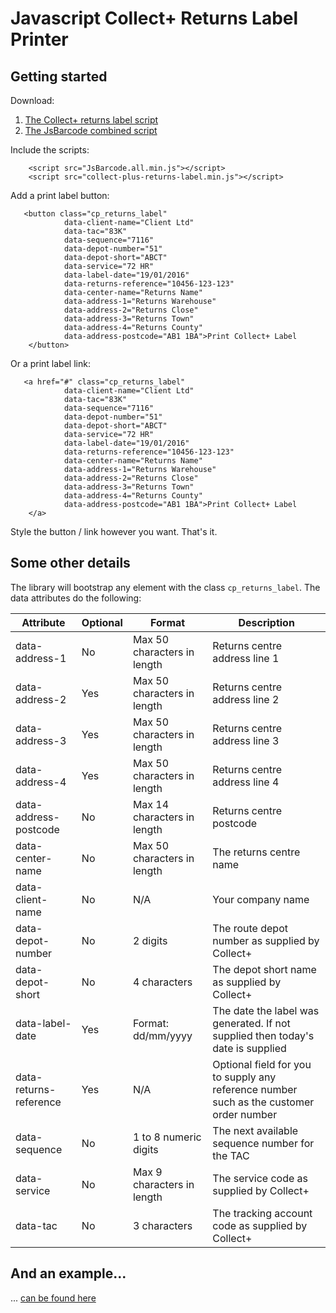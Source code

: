 # Javascript Collect+ Returns Label Printer
 
## Getting started

Download:
 
1. [The Collect+ returns label script](https://raw.githubusercontent.com/nine-lives/collect-plus-return-labels-js/master/collect-plus-returns-label.min.js) 
1. [The JsBarcode combined script](https://github.com/lindell/JsBarcode/releases/download/1.6.1/JsBarcode.all.min.js)

Include the scripts:

```
    <script src="JsBarcode.all.min.js"></script>
    <script src="collect-plus-returns-label.min.js"></script>
```
Add a print label button:

```
   <button class="cp_returns_label"
            data-client-name="Client Ltd"
            data-tac="83K"
            data-sequence="7116"
            data-depot-number="51"
            data-depot-short="ABCT"
            data-service="72 HR"
            data-label-date="19/01/2016"
            data-returns-reference="10456-123-123"
            data-center-name="Returns Name"
            data-address-1="Returns Warehouse"
            data-address-2="Returns Close"
            data-address-3="Returns Town"
            data-address-4="Returns County"
            data-address-postcode="AB1 1BA">Print Collect+ Label
    </button>
```

Or a print label link:

```
   <a href="#" class="cp_returns_label"
            data-client-name="Client Ltd"
            data-tac="83K"
            data-sequence="7116"
            data-depot-number="51"
            data-depot-short="ABCT"
            data-service="72 HR"
            data-label-date="19/01/2016"
            data-returns-reference="10456-123-123"
            data-center-name="Returns Name"
            data-address-1="Returns Warehouse"
            data-address-2="Returns Close"
            data-address-3="Returns Town"
            data-address-4="Returns County"
            data-address-postcode="AB1 1BA">Print Collect+ Label
    </a>
```

Style the button / link however you want. That's it.

## Some other details

The library will bootstrap any element with the class ```cp_returns_label```. The data attributes do the following:

| Attribute              | Optional | Format                      | Description                                                                             |
|------------------------|----------|-----------------------------|-----------------------------------------------------------------------------------------|
| data-address-1         | No       | Max 50 characters in length | Returns centre address line 1                                                           |
| data-address-2         | Yes      | Max 50 characters in length | Returns centre address line 2                                                           |
| data-address-3         | Yes      | Max 50 characters in length | Returns centre address line 3                                                           |
| data-address-4         | Yes      | Max 50 characters in length | Returns centre address line 4                                                           |
| data-address-postcode  | No       | Max 14 characters in length | Returns centre postcode                                                                 |
| data-center-name       | No       | Max 50 characters in length | The returns centre name                                                                 |
| data-client-name       | No       | N/A                         | Your company name                                                                       |
| data-depot-number      | No       | 2 digits                    | The route depot number as supplied by Collect+                                          |
| data-depot-short       | No       | 4 characters                | The depot short name as supplied by Collect+                                            |
| data-label-date        | Yes      | Format: dd/mm/yyyy          | The date the label was generated. If not supplied then today's date is supplied         |
| data-returns-reference | Yes      | N/A                         | Optional field for you to supply any reference number such as the customer order number |
| data-sequence          | No       | 1 to 8 numeric digits       | The next available sequence number for the TAC                                          |
| data-service           | No       | Max 9 characters in length  | The service code as supplied by Collect+                                                |
| data-tac               | No       | 3 characters                | The tracking account code as supplied by Collect+                                       |


## And an example...

... [can be found here](http://9ls.com/collect-plus-returns-label-js/)



